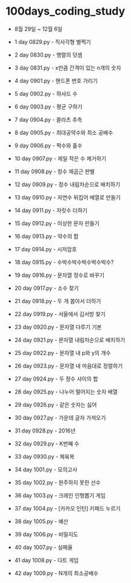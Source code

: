 # 100days_coding_study
- 8월 29일 ~ 12월 6일

- 1 day 0829.py - 직사각형 별찍기
- 2 day 0830.py - 행렬의 덧셈
- 3 day 0831.py - x만큼 간격이 있는 n개의 숫자
- 4 day 0901.py - 핸드폰 번호 가리기
- 5 day 0902.py - 하샤드 수
- 6 day 0903.py - 평균 구하기
- 7 day 0904.py - 콜라츠 추측
- 8 day 0905.py - 최대공약수와 최소 공배수
- 9 day 0906.py - 짝수와 홀수
- 10 day 0907.py - 제일 작은 수 제거하기
- 11 day 0908.py - 정수 제곱근 판별
- 12 day 0909.py - 정수 내림차순으로 배치하기
- 13 day 0910.py - 자연수 뒤집어 배열로 만들기
- 14 day 0911.py - 자릿수 더하기
- 15 day 0912.py - 이상한 문자 만들기
- 16 day 0913.py - 약수의 합
- 17 day 0914.py - 시저암호
- 18 day 0915.py - 수박수박수박수박수박수?
- 19 day 0916.py - 문자열 정수로 바꾸기
- 20 day 0917.py - 소수 찾기
- 21 day 0918.py - 두 개 봅아서 더하기
- 22 day 0919.py - 서울에서 김서방 찾기
- 23 day 0920.py - 문자열 다루기 기본
- 24 day 0921.py - 문자열 내림차순으로 배치하기
- 25 day 0922.py - 문자열 내 p와 y의 개수
- 26 day 0923.py - 문자열 내 마음대로 정렬하기
- 27 day 0924.py - 두 정수 사이의 합
- 28 day 0925.py - 나누어 떨어지는 숫자 배열
- 29 day 0926.py - 같은 숫자는 싫어
- 30 day 0927.py - 가운데 글자 가져오기
- 31 day 0928.py - 2016년
- 32 day 0929.py - K번째 수
- 33 day 0930.py - 체육복
- 34 day 1001.py - 모의고사
- 35 day 1002.py - 완주하지 못한 선수
- 36 day 1003.py - 크레인 인형뽑기 게임
- 37 day 1004.py - [카카오 인턴] 키패드 누르기
- 38 day 1005.py - 예산
- 39 day 1006.py - 비밀지도
- 40 day 1007.py - 실패율
- 41 day 1008.py - 다트 게임
- 42 day 1009.py - N개의 최소공배수